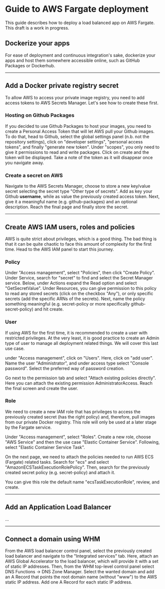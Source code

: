 # Guide to AWS Fargate deployment
This guide describes how to deploy a load balanced app on AWS Fargate. This draft is a work in progress.

## Dockerize your apps
For ease of deployment and continuous integration's sake, dockerize your apps and host them somewhere accessible online, such as GitHub Packages or Dockerhub. 

<hr>

## Add a Docker private registry secret
To allow AWS to access your private image registry, you need to add access tokens to AWS Secrets Manager. Let's see how to create these first.

### Hosting on Github Packages
If you decided to use Github Packages to host your images, you need to create a Personal Access Token that will let AWS pull your Github images. To do that, head to Github, select the global settings panel (n.b. not the repository settings), click on "developer settings", "personal access tokens", and finally "generate new token". Under "scopes", you only need to give it permissions to read and write packages. Click on create and the token will be displayed. Take a note of the token as it will disappear once you navigate away. 

### Create a secret on AWS
Navigate to the AWS Secrets Manager, choose to store a new key/value secret selecting the secret type "Other type of secrets". Add as key your Github **username**, while as value the previously created access token. Next, give it a meaningful name (e.g. github-packages) and an optional description. Reach the final page and finally store the secret.

<hr>

## Create AWS IAM users, roles and policies
AWS is quite strict about privileges, which is a good thing. The bad thing is that it can be quite chaotic to face this amount of complexity for the first time.
Head to the AWS IAM panel to start this journey.


### Policy
Under "Access management", select "Policies", then click "Create Policy". Under Service, search for "secret" to find and select the Secret Manager service. Below, under Actions expand the Read option and select "GetSecretValue". Under Resources, you can give permission to this policy to read any stored secrets (click on the checkbox "Any"), or only specific secrets (add the specific ARNs of the secrets). Next, name the policy something meaningful (e.g. secret-policy or more specifically github-secret-policy) and hit create.

### User
If using AWS for the first time, it is recommended to create a user with restricted privileges. At the very least, it is good practice to create an Admin type of user to manage all deployment related things. We will cover this last use case.

under "Access management", click on "Users". Here, click on "add user". Name the user "Administrator", and under access type select "Console password". Select the preferred way of password creation.

Go next to the permission tab and select "Attach existing policies directly". Here you can attach the existing permission AdministratorAccess. Reach the final screen and create the user.


### Role
We need to create a new IAM role that has privileges to access the previously created secret (has the right policy) and, therefore, pull images from our private Docker registry. This role will only be used at a later stage by the Fargate service.

Under "Access management", select "Roles". Create a new role, choose "AWS Service" and then the use case "Elastic Container Service". Following, select "Elastic Container Service Task".

On the next page, we need to attach the policies needed to run AWS ECS (Fargate) related tasks. Search for "ecs" and select "AmazonECSTaskExecutionRolePolicy".  Then, search for the previously created secret policy (e.g. secret-policy) and attach it.

You can give this role the default name "ecsTaskExecutionRole", review, and create.

<hr>

## Add an Application Load Balancer
...

<hr>

## Connect a domain using WHM
From the AWS load balancer control panel, select the previously created load balancer and navigate to the "Integrated services" tab.
Here, attach an AWS Global Accelerator to the load balancer, which will provide it with a set of static IP addresses. Then, from the WHM top-level control panel select DNS Functions -> DNS Zone Manager. Select the wanted domain and add an A Record that points the root domain name (without "www") to the AWS static IP address. Add one A Record for each static IP address.
